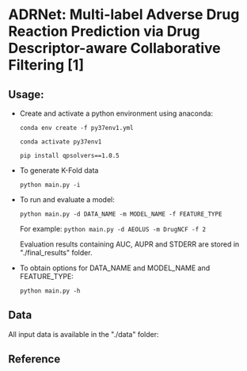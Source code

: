 # ADRNet: Multi-label Adverse Drug Reaction Prediction via Drug Descriptor-aware Collaborative Filtering [1]
## Usage:

- Create and activate a python environment using anaconda:

    `conda env create -f py37env1.yml`
    
    `conda activate py37env1`
    
    ```pip install qpsolvers==1.0.5```



- To generate K-Fold data

    `python main.py -i`

- To run and evaluate a model:

    `python main.py -d DATA_NAME -m MODEL_NAME -f FEATURE_TYPE` 
    
    For example:
    `python main.py -d AEOLUS -m DrugNCF -f 2
    `

    Evaluation results containing AUC, AUPR and STDERR are stored in "./final_results" folder.


- To obtain options for DATA_NAME and MODEL_NAME and FEATURE_TYPE:

    `python main.py -h`


## Data

All input data is available in the "./data" folder:


## Reference




